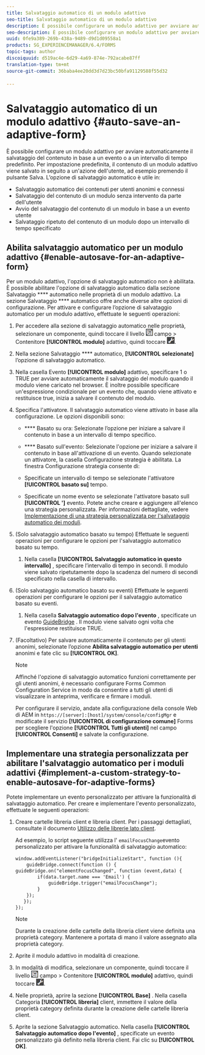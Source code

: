 ```yaml
---
title: Salvataggio automatico di un modulo adattivo
seo-title: Salvataggio automatico di un modulo adattivo
description: È possibile configurare un modulo adattivo per avviare automaticamente il salvataggio del contenuto in base a un evento o a un intervallo di tempo predefinito
seo-description: È possibile configurare un modulo adattivo per avviare automaticamente il salvataggio del contenuto in base a un evento o a un intervallo di tempo predefinito
uuid: 0fe9a389-269b-438a-9489-d9d1d09558a1
products: SG_EXPERIENCEMANAGER/6.4/FORMS
topic-tags: author
discoiquuid: d519ac4e-6d29-4a69-874e-792acabe87ff
translation-type: tm+mt
source-git-commit: 36baba4ee20dd3d7d23bc50bfa91129588f55d32

---
```



# Salvataggio automatico di un modulo adattivo {#auto-save-an-adaptive-form}

È possibile configurare un modulo adattivo per avviare automaticamente il salvataggio del contenuto in base a un evento o a un intervallo di tempo predefinito. Per impostazione predefinita, il contenuto di un modulo adattivo viene salvato in seguito a un&#39;azione dell&#39;utente, ad esempio premendo il pulsante Salva. L’opzione di salvataggio automatico è utile in:

* Salvataggio automatico dei contenuti per utenti anonimi e connessi
* Salvataggio del contenuto di un modulo senza intervento da parte dell&#39;utente
* Avvio del salvataggio del contenuto di un modulo in base a un evento utente
* Salvataggio ripetuto del contenuto di un modulo dopo un intervallo di tempo specificato

## Abilita salvataggio automatico per un modulo adattivo {#enable-autosave-for-an-adaptive-form}

Per un modulo adattivo, l&#39;opzione di salvataggio automatico non è abilitata. È possibile abilitare l&#39;opzione di salvataggio automatico dalla sezione Salvataggio **** automatico nelle proprietà di un modulo adattivo. La sezione Salvataggio **** automatico offre anche diverse altre opzioni di configurazione. Per attivare e configurare l’opzione di salvataggio automatico per un modulo adattivo, effettuate le seguenti operazioni:

1. Per accedere alla sezione di salvataggio automatico nelle proprietà, selezionare un componente, quindi toccare il livello ![del](assets/field-level.png) campo > Contenitore **[!UICONTROL modulo]** adattivo, quindi toccare ![cmppr](assets/cmppr.png).
1. Nella sezione Salvataggio **** automatico, **[!UICONTROL selezionate]** l’opzione di salvataggio automatico.
1. Nella casella Evento **[!UICONTROL modulo]** adattivo, specificare 1 o TRUE per avviare automaticamente il salvataggio del modulo quando il modulo viene caricato nel browser. È inoltre possibile specificare un&#39;espressione condizionale per un evento che, quando viene attivato e restituisce true, inizia a salvare il contenuto del modulo.
1. Specifica l&#39;attivatore. Il salvataggio automatico viene attivato in base alla configurazione. Le opzioni disponibili sono:

   * **** Basato su ora: Selezionate l’opzione per iniziare a salvare il contenuto in base a un intervallo di tempo specifico.
   * **** Basato sull&#39;evento: Selezionate l&#39;opzione per iniziare a salvare il contenuto in base all&#39;attivazione di un evento.
   Quando selezionate un attivatore, la casella Configurazione strategia è abilitata. La finestra Configurazione strategia consente di:

   * Specificate un intervallo di tempo se selezionate l&#39;attivatore **[!UICONTROL basato su]** tempo.
   * Specificate un nome evento se selezionate l&#39;attivatore basato sull **[!UICONTROL &#39;]** evento.
   Potete anche creare e aggiungere all&#39;elenco una strategia personalizzata. Per informazioni dettagliate, vedere [Implementazione di una strategia personalizzata per l&#39;salvataggio automatico dei moduli](/help/forms/using/auto-save-an-adaptive-form.md#p-implement-a-custom-strategy-to-enable-autosave-for-adaptive-forms-p).

1. (Solo salvataggio automatico basato su tempo) Effettuate le seguenti operazioni per configurare le opzioni per l&#39;salvataggio automatico basato su tempo.

   1. Nella casella **[!UICONTROL Salvataggio automatico in questo intervallo]** , specificare l’intervallo di tempo in secondi. Il modulo viene salvato ripetutamente dopo la scadenza del numero di secondi specificato nella casella di intervallo.

1. (Solo salvataggio automatico basato su eventi) Effettuate le seguenti operazioni per configurare le opzioni per il salvataggio automatico basato su eventi.

   1. Nella casella **Salvataggio automatico dopo l&#39;evento** , specificate un evento [GuideBridge](https://helpx.adobe.com/aem-forms/6/javascript-api/GuideBridge.html) . Il modulo viene salvato ogni volta che l&#39;espressione restituisce TRUE.

1. (Facoltativo) Per salvare automaticamente il contenuto per gli utenti anonimi, selezionate l’opzione **Abilita salvataggio automatico per utenti** anonimi e fate clic su **[!UICONTROL OK]**.

   >[!NOTE]
   >
   >Affinché l&#39;opzione di salvataggio automatico funzioni correttamente per gli utenti anonimi, è necessario configurare Forms Common Configuration Service in modo da consentire a tutti gli utenti di visualizzare in anteprima, verificare e firmare i moduli.
   >
   >Per configurare il servizio, andate alla configurazione della console Web di AEM in `https://[server]:[host]/system/console/configMgr` e modificate il servizio **[!UICONTROL di configurazione comune]** Forms per scegliere l&#39;opzione **[!UICONTROL Tutti gli utenti]** nel campo **[!UICONTROL Consenti]** e salvate la configurazione.

## Implementare una strategia personalizzata per abilitare l&#39;salvataggio automatico per i moduli adattivi {#implement-a-custom-strategy-to-enable-autosave-for-adaptive-forms}

Potete implementare un evento personalizzato per attivare la funzionalità di salvataggio automatico. Per creare e implementare l&#39;evento personalizzato, effettuate le seguenti operazioni:

1. Creare cartelle libreria client e libreria client. Per i passaggi dettagliati, consultate il documento [Utilizzo delle librerie lato client](/help/sites-developing/clientlibs.md).

   Ad esempio, lo script seguente utilizza l&#39; `emailFocusChange`evento personalizzato per attivare la funzionalità di salvataggio automatico:

   ```
   window.addEventListener("bridgeInitializeStart", function (){   
       guideBridge.connect(function () { guideBridge.on("elementFocusChanged", function (event,data) { 
           if(data.target.name === 'Email') {
               guideBridge.trigger("emailFocusChange");
           }
       });
      });
   });
   ```

   >[!NOTE]
   >
   >Durante la creazione delle cartelle della libreria client viene definita una proprietà category. Mantenere a portata di mano il valore assegnato alla proprietà category.

1. Aprite il modulo adattivo in modalità di creazione.

1. In modalità di modifica, selezionare un componente, quindi toccare il livello ![](assets/field-level.png) campo > Contenitore **[!UICONTROL modulo]** adattivo, quindi toccare ![cmppr](assets/cmppr.png).
1. Nelle proprietà, aprire la sezione **[!UICONTROL Base]** . Nella casella Categoria **[!UICONTROL libreria]** client, immettere il valore della proprietà category definita durante la creazione delle cartelle libreria client.
1. Aprite la sezione Salvataggio automatico. Nella casella **[!UICONTROL Salvataggio automatico dopo l&#39;evento]** , specificate un evento personalizzato già definito nella libreria client. Fai clic su **[!UICONTROL OK]**. 

